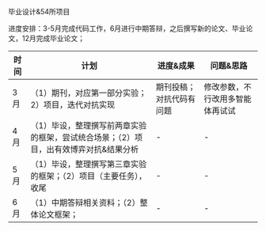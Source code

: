毕业设计&54所项目

进度安排：3-5月完成代码工作，6月进行中期答辩，之后撰写新的论文、毕业论文，12月完成毕业论文；


| 时间 | 计划 | 进度&成果 | 问题&思路 |
| ---- | ---- | --------- | --------- |
| 3月  | （1）期刊，对应第一部分实验；2）项目，迭代对抗实现 | 期刊投稿；对抗代码有问题 | 修改参数，不行改用多智能体再试试 |
| 4月  | （1）毕设，整理撰写前两章实验的框架，尝试统合场景；（2）项目，出有效博弈对抗&结果分析 | - | - |
| 5月  | （1）毕设，整理撰写第三章实验的框架；（2）项目（主要任务），收尾 | - | - |
| 6月  | （1）中期答辩相关资料；（2）整体论文框架； | - | - |
